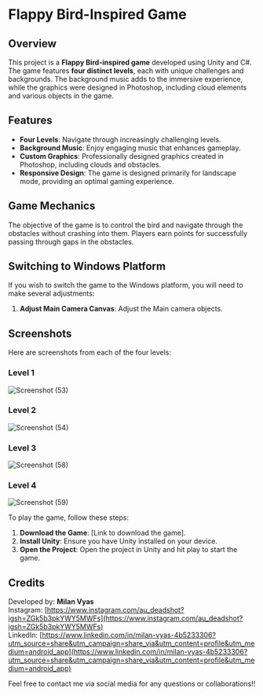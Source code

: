 # Flappy Bird-Inspired Game

## Overview

This project is a **Flappy Bird-inspired game** developed using Unity and C#. The game features **four distinct levels**, each with unique challenges and backgrounds. The background music adds to the immersive experience, while the graphics were designed in Photoshop, including cloud elements and various objects in the game.

## Features

- **Four Levels**: Navigate through increasingly challenging levels.
- **Background Music**: Enjoy engaging music that enhances gameplay.
- **Custom Graphics**: Professionally designed graphics created in Photoshop, including clouds and obstacles.
- **Responsive Design**: The game is designed primarily for landscape mode, providing an optimal gaming experience.

## Game Mechanics

The objective of the game is to control the bird and navigate through the obstacles without crashing into them. Players earn points for successfully passing through gaps in the obstacles.

## Switching to Windows Platform

If you wish to switch the game to the Windows platform, you will need to make several adjustments:

1. **Adjust Main Camera Canvas**: Adjust the Main camera objects.
   
## Screenshots

Here are screenshots from each of the four levels:

### Level 1
![Screenshot (53)](https://github.com/user-attachments/assets/469ffe6d-8ff4-4abb-976c-783052964436)


### Level 2
![Screenshot (54)](https://github.com/user-attachments/assets/19e40a77-0591-4b66-8f37-d2a4f7388f48)

### Level 3
![Screenshot (58)](https://github.com/user-attachments/assets/a81cd9bf-e56e-49f6-b5d1-f10594ede0a8)

### Level 4
![Screenshot (59)](https://github.com/user-attachments/assets/e42a2485-9c4d-402c-998e-6180a93c348d)

To play the game, follow these steps:

1. **Download the Game**: [Link to download the game].
2. **Install Unity**: Ensure you have Unity installed on your device.
3. **Open the Project**: Open the project in Unity and hit play to start the game.

## Credits
Developed by: **Milan Vyas**  
Instagram: [https://www.instagram.com/au_deadshot?igsh=ZGk5b3pkYWY5MWFs](https://www.instagram.com/au_deadshot?igsh=ZGk5b3pkYWY5MWFs)  
LinkedIn: [https://www.linkedin.com/in/milan-vyas-4b5233306?utm_source=share&utm_campaign=share_via&utm_content=profile&utm_medium=android_app](https://www.linkedin.com/in/milan-vyas-4b5233306?utm_source=share&utm_campaign=share_via&utm_content=profile&utm_medium=android_app)

Feel free to contact me via social media for any questions or collaborations!!
